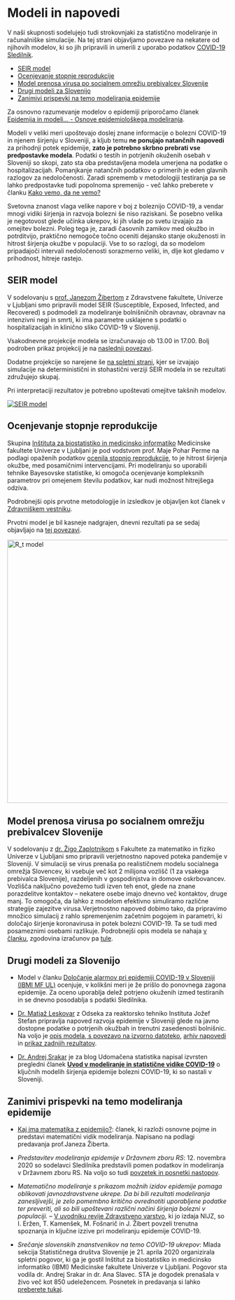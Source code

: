 # Modeli in napovedi

V naši skupnosti sodelujejo tudi strokovnjaki za statistično modeliranje in računalniške simulacije.
Na tej strani objavljamo povezave na nekatere od njihovih modelov,
ki so jih pripravili in umerili z uporabo podatkov [COVID-19 Sledilnik](https://covid-19.sledilnik.org).
- [SEIR model](#seir)
- [Ocenjevanje stopnje reprodukcije](#reproduction-rate)
- [Model prenosa virusa po socialnem omrežju prebivalcev Slovenije](#social_network)
- [Drugi modeli za Slovenijo](#other)
- [Zanimivi prispevki na temo modeliranja epidemije](#articles)

Za osnovno razumevanje modelov o epidemiji priporočamo članek [Epidemija in modeli... - Osnove epidemiološkega modeliranja](https://medium.com/sledilnik/epidemija-in-modeli-786e02f1bd8a).

Modeli v veliki meri upoštevajo doslej znane informacije o bolezni COVID-19 in njenem širjenju v Sloveniji, a kljub temu **ne ponujajo natančnih napovedi** za prihodnji potek epidemije, **zato je potrebno skrbno prebrati vse predpostavke modela**.
Podatki o testih in potrjenih okuženih osebah v Sloveniji so skopi, zato sta oba predstavljena modela umerjena na podatke o hospitalizacijah. Pomanjkanje natančnih podatkov o primerih je eden glavnih razlogov za nedoločenosti. Zaradi sprememb v metodologiji testiranja pa se lahko predpostavke tudi popolnoma spremenijo - več lahko preberete v članku [Kako vemo, da ne vemo?](https://medium.com/sledilnik/kako-vemo-da-ne-vemo-6570b92a8b3c)

Svetovna znanost vlaga velike napore v boj z boleznijo COVID-19, a vendar mnogi vidiki širjenja in razvoja bolezni še niso raziskani. Še posebno velika je negotovost glede učinka ukrepov, ki jih vlade po svetu izvajajo za omejitev bolezni. Poleg tega je, zaradi časovnih zamikov med okužbo in potrditvijo, praktično nemogoče točno oceniti dejansko stanje okuženosti in hitrost širjenja okužbe v populaciji. Vse to so razlogi, da so modelom pripadajoči intervali nedoločenosti sorazmerno veliki, in, dlje kot gledamo v prihodnost, hitreje rastejo.

## <a id="seir"></a>SEIR model
V sodelovanju s [prof. Janezom Žibertom](https://pacs.zf.uni-lj.si/janez-zibert/) z Zdravstvene fakultete, Univerze v Ljubljani smo pripravili model SEIR (Susceptible, Exposed, Infected, and Recovered) s podmodeli za modeliranje bolnišničnih obravnav, obravnav na intenzivni negi in smrti, ki ima parametre usklajene s podatki o hospitalizacijah in klinično sliko COVID-19 v Sloveniji. 

Vsakodnevne projekcije modela se izračunavajo ob 13.00 in 17.00. Bolj podroben prikaz projekcij je na [naslednji povezavi](https://apps.lusy.fri.uni-lj.si/appsR/CoronaV2/).

Dodatne projekcije so narejene še [na spletni strani](https://apps.lusy.fri.uni-lj.si/appsR/CoronaSimV2/), kjer se izvajajo simulacije na deterministični in stohastični verziji SEIR modela in se rezultati združujejo skupaj. 

Pri interpretaciji rezultatov je potrebno upoštevati omejitve takšnih modelov. 

<a href="https://apps.lusy.fri.uni-lj.si/~janezz/zadnja-simulacija_V2.png" class="img-link">
<img alt="SEIR model" src="https://apps.lusy.fri.uni-lj.si/~janezz/zadnja-simulacija_V2.png"></a>

## <a id="reproduction-rate"></a>Ocenjevanje stopnje reprodukcije
Skupina [Inštituta za biostatistiko in medicinsko informatiko](http://ibmi.mf.uni-lj.si/) Medicinske fakultete Univerze v Ljubljani je pod vodstvom prof. Maje Pohar Perme na podlagi opaženih podatkov [ocenila stopnjo reprodukcije](http://ibmi.mf.uni-lj.si/files/Pregledni%20povzetek_74e.pdf), to je hitrost širjenja okužbe, med posamičnimi intervencijami. Pri modeliranju so uporabili tehnike Bayesovske statistike, ki omogoča ocenjevanje kompleksnih parametrov pri omejenem številu podatkov, kar nudi možnost hitrejšega odziva.

Podrobnejši opis prvotne metodologije in izsledkov je objavljen kot članek v [Zdravniškem vestniku](https://vestnik.szd.si/index.php/ZdravVest/article/view/3068).

Prvotni model je bil kasneje nadgrajen, dnevni rezultati pa se sedaj objavljajo na [tej povezavi](https://oblak8.mf.uni-lj.si/covid19/).

<a href="https://oblak8.mf.uni-lj.si/covid19/" class="img-link">
<img alt="R_t model" src="https://oblak8.mf.uni-lj.si/covid19/rt_graph.svg" width=600>
<!--<img alt="R_t model" src="/docs/ibmi-model-20200627.png">-->
<!--<img alt="R_t model" src="https://stat.columbia.edu/~jakulin/Covid/ocene_rt.png">-->
</a>

## <a id="social_network"></a>Model prenosa virusa po socialnem omrežju prebivalcev Slovenije
V sodelovanju z [dr. Žigo Zaplotnikom](https://twitter.com/ZaplotnikZiga) s Fakultete za matematiko in fiziko Univerze v Ljubljani smo pripravili verjetnostno napoved poteka pandemije v Sloveniji. V simulaciji se virus prenaša po realističnem modelu socialnega omrežja Slovencev, ki vsebuje več kot 2 milijona vozlišč (1 za vsakega prebivalca Slovenije), razdeljenih v gospodinjstva in domove oskrbovancev. Vozlišča naključno povežemo tudi izven teh enot, glede na znane porazdelitve kontaktov – nekatere  osebe imajo dnevno več kontaktov, druge manj. To omogoča, da lahko z modelom efektivno simuliramo različne strategije zajezitve virusa.Verjetnostno napoved dobimo tako, da pripravimo množico simulacij z rahlo spremenjenim začetnim pogojem in parametri, ki določajo širjenje koronavirusa in potek bolezni COVID-19. Ta se tudi med posameznimi osebami razlikuje. Podrobnejši opis modela se nahaja [v članku](https://journals.plos.org/plosone/article?id=10.1371/journal.pone.0238090), zgodovina izračunov pa [tule](https://fiz.fmf.uni-lj.si/~zaplotnikz/korona/).

<!--
<a href="https://fiz.fmf.uni-lj.si/~zaplotnikz/korona/last_forecast/potek_pandemije.png" class="img-link">
<img alt="Omrežje model" src="https://fiz.fmf.uni-lj.si/~zaplotnikz/korona/last_forecast/potek_pandemije.png"></a>
-->

## <a id="other"></a>Drugi modeli za Slovenijo

- Model v članku [Določanje alarmov pri epidemiji COVID-19 v Sloveniji (IBMI MF UL)](https://ibmi.mf.uni-lj.si/sl/centri/biostatisticni-center/interaktivno/dolocanje-alarmov-pri-epidemiji-covid-19-v-sloveniji) ocenjuje, v kolikšni meri je že prišlo do ponovnega zagona epidemije. Za oceno uporablja delež potrjeno okuženih izmed testiranih in se dnevno posodablja s podatki Sledilnika.

- [Dr. Matjaž Leskovar](http://r4.ijs.si/leskovar) z Odseka za reaktorsko tehniko Instituta Jožef Stefan pripravlja napoved razvoja epidemije v Sloveniji glede na javno dostopne podatke o potrjenih okužbah in trenutni zasedenosti bolnišnic. Na voljo je [opis modela, s povezavo na izvorno datoteko](http://r4.ijs.si/COVID19model), [arhiv napovedi](http://r4.ijs.si/COVID19arhiv) in [prikaz zadnjih rezultatov](http://r4.ijs.si/COVID19).

- [Dr. Andrej Srakar](https://sites.google.com/site/andrejsrakar1975/) je za blog Udomačena statistika napisal izvrsten pregledni članek [**Uvod v modeliranje in statistične vidike COVID-19**](https://udomacenastatistika.wordpress.com/2020/04/20/uvod-v-modeliranje-in-statisticne-vidike-covid-19/) o ključnih modelih širjenja epidemije bolezni COVID-19, ki so nastali v Sloveniji.

## <a id="articles"></a>Zanimivi prispevki na temo modeliranja epidemije

- [Kaj ima matematika z epidemijo?](https://medium.com/sledilnik/kaj-ima-matematika-z-epidemijo-155023c10221): članek, ki razloži osnovne pojme in predstavi matematični vidik modeliranja. Napisano na podlagi predavanja prof.Janeza Žiberta.

- *Predstavitev modeliranja epidemije v Državnem zboru RS*: 12. novembra 2020 so sodelavci Sledilnika predstavili pomen podatkov in modeliranja v Državnem zboru RS. Na voljo so tudi [povzetek in posnetki nastopov](https://medium.com/sledilnik/povzetek-nastopov-strokovnjakov-s-seje-parlamentarnega-odbora-12-11-2020-5a3ead7b4898).

- *Matematično modeliranje s prikazom možnih izidov epidemije pomaga oblikovati javnozdravstvene ukrepe. Da bi bili rezultati modeliranja zanesljivejši, je zelo pomembno kritično ovrednotiti uporabljene podatke ter preveriti, ali so bili upoštevani različni načini širjenja bolezni v populaciji.* – [V uvodniku revije Zdravstveno varstvo](https://content.sciendo.com/view/journals/sjph/59/3/article-p117.xml?tab_body=abstract), ki jo izdaja NIJZ, so I. Eržen, T. Kamenšek, M. Fošnarič in J. Žibert povzeli trenutna spoznanja in ključne izzive pri modeliranju epidemije COVID-19.

- *Srečanje slovenskih znanstvenikov na temo COVID-19 ukrepov*: Mlada sekcija Statističnega društva Slovenije je 21. aprila 2020 organizirala spletni pogovor, ki ga je gostil Inštitut za biostatistiko in medicinsko informatiko (IBMI) Medicinske fakultete Univerze v Ljubljani. Pogovor sta vodila dr. Andrej Srakar in dr. Ana Slavec. STA je dogodek prenašala v živo več kot 850 udeležencem. Posnetek in predavanja si lahko [preberete tukaj](https://medium.com/sledilnik/64233b35580c).
